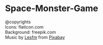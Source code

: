 # Space-Monster-Game
@copyrights <br />
Icons: flaticon.com <br />
Background: freepik.com <br />
Music by <a href="/users/lesfm-22579021/?tab=audio&amp;utm_source=link-attribution&amp;utm_medium=referral&amp;utm_campaign=audio&amp;utm_content=110624">Lesfm</a> from <a href="https://pixabay.com/music/?utm_source=link-attribution&amp;utm_medium=referral&amp;utm_campaign=music&amp;utm_content=110624">Pixabay</a>
